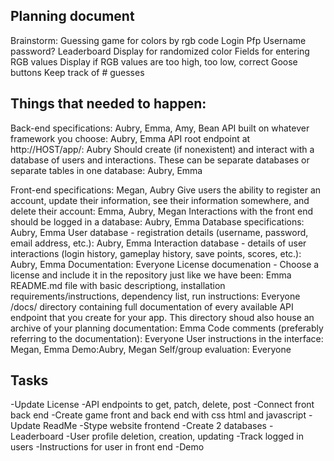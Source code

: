 ## Planning document

Brainstorm:
Guessing game for colors by rgb code
Login
Pfp
Username
password?
Leaderboard
Display for randomized color
Fields for entering RGB values
Display if RGB values are too high, too low, correct
Goose buttons
Keep track of # guesses

## Things that needed to happen:
Back-end specifications: Aubry, Emma, Amy, Bean
API built on whatever framework you choose: Aubry, Emma
API root endpoint at http://HOST/app/: Aubry
Should create (if nonexistent) and interact with a database of users and interactions. These can be separate databases or separate tables in one database: Aubry, Emma

Front-end specifications: Megan, Aubry
Give users the ability to register an account, update their information, see their information somewhere, and delete their account: Emma, Aubry, Megan
Interactions with the front end should be logged in a database: Aubry, Emma
Database specifications: Aubry, Emma
User database - registration details (username, password, email address, etc.): Aubry, Emma
Interaction database - details of user interactions (login history, gameplay history, save points, scores, etc.): Aubry, Emma
Documentation: Everyone
License documenation - Choose a license and include it in the repository just like we have been: Emma
README.md file with basic descriptiong, installation requirements/instructions, dependency list, run instructions: Everyone
/docs/ directory containing full documentation of every available API endpoint that you create for your app. This directory shoud also house an archive of your planning documentation: Emma
Code comments (preferably referring to the documentation): Everyone
User instructions in the interface: Megan, Emma
Demo:Aubry, Megan
Self/group evaluation: Everyone


## Tasks
-Update License
-API endpoints to get, patch, delete, post
-Connect front back end
-Create game front and back end with css html and javascript
-Update ReadMe
-Stype website frontend
-Create 2 databases
-Leaderboard
-User profile deletion, creation, updating
-Track logged in users
-Instructions for user in front end
-Demo